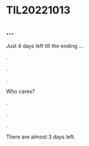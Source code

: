 # TIL20221013

## ...

Just 4 days left till the ending ...

.​

.​

.​

W​ho cares?

.​

.​

.​

There are almost 3 days left.
